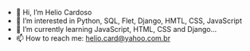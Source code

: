 - 👋 Hi, I’m Helio Cardoso
- 👀 I’m interested in Python, SQL, Flet, Django, HMTL, CSS, JavaScript
- 🌱 I’m currently learning JavaScript, HTML, CSS and Django...
- 📫 How to reach me: helio.card@yahoo.com.br

<!---
HelioCard/HelioCard is a ✨ special ✨ repository because its `README.md` (this file) appears on your GitHub profile.
You can click the Preview link to take a look at your changes.
--->
